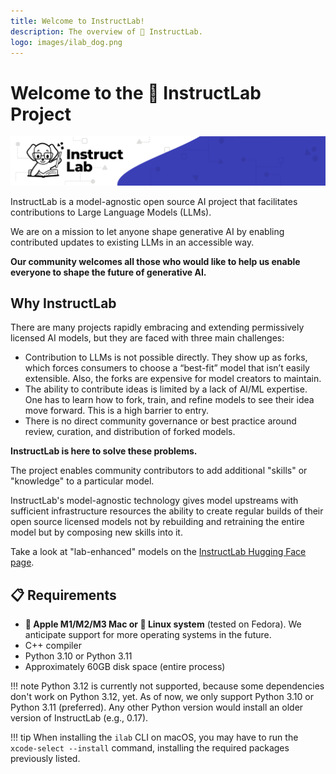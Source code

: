 ```yaml
---
title: Welcome to InstructLab!
description: The overview of 🐶 InstructLab.
logo: images/ilab_dog.png
---
```

# Welcome to the 🐶 InstructLab Project

![Banner](images/instructlab-banner.png)

InstructLab is a model-agnostic open source AI project that facilitates contributions to Large Language Models (LLMs).

We are on a mission to let anyone shape generative AI by enabling contributed updates to existing LLMs in an accessible way.

**Our community welcomes all those who would like to help us enable everyone to shape the future of generative AI.**

## Why InstructLab

There are many projects rapidly embracing and extending permissively licensed AI models, but they are faced with three main challenges:

* Contribution to LLMs is not possible directly. They show up as forks, which forces consumers to choose a “best-fit” model that isn’t easily extensible. Also, the forks are expensive for model creators to maintain.
* The ability to contribute ideas is limited by a lack of AI/ML expertise. One has to learn how to fork, train, and refine models to see their idea move forward. This is a high barrier to entry.
* There is no direct community governance or best practice around review, curation, and distribution of forked models.

**InstructLab is here to solve these problems.**

The project enables community contributors to add additional "skills" or "knowledge" to a particular model.

InstructLab's model-agnostic technology gives model upstreams with sufficient infrastructure resources the ability to create regular builds of their open source licensed models not by rebuilding and retraining the entire model but by composing new skills into it.

Take a look at "lab-enhanced" models on the [InstructLab Hugging Face page](https://huggingface.co/instructlab).

## 📋 Requirements

- **🍎 Apple M1/M2/M3 Mac or 🐧 Linux system** (tested on Fedora).
  We anticipate support for more operating systems in the future.
- C++ compiler
- Python 3.10 or Python 3.11
- Approximately 60GB disk space (entire process)

!!! note
    Python 3.12 is currently not supported, because some dependencies don't work on Python 3.12, yet. As of now, we only support Python 3.10 or Python 3.11 (preferred). Any other Python version would install an older version of InstructLab (e.g., 0.17).

!!! tip
    When installing the `ilab` CLI on macOS, you may have to run the `xcode-select --install` command, installing the required packages previously listed.

